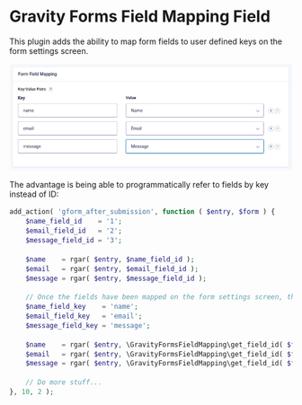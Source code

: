 # Gravity Forms Field Mapping Field

This plugin adds the ability to map form fields to user defined keys on the form settings screen.

![GIF](https://github.com/timothyjensen/gravityformsfieldmapping/blob/master/gravityformsfieldmapping.png)

The advantage is being able to programmatically refer to fields by key instead of ID:

```php
add_action( 'gform_after_submission', function ( $entry, $form ) {
    $name_field_id    = '1';
    $email_field_id   = '2';
    $message_field_id = '3';
    
    $name    = rgar( $entry, $name_field_id );
    $email   = rgar( $entry, $email_field_id );
    $message = rgar( $entry, $message_field_id );
    
    // Once the fields have been mapped on the form settings screen, the above can be rewritten as:
    $name_field_key    = 'name';
    $email_field_key   = 'email';
    $message_field_key = 'message';
    
    $name    = rgar( $entry, \GravityFormsFieldMapping\get_field_id( $form['id'], $name_field_key ) );
    $email   = rgar( $entry, \GravityFormsFieldMapping\get_field_id( $form['id'], $email_field_key ) );
    $message = rgar( $entry, \GravityFormsFieldMapping\get_field_id( $form['id'], $message_field_key ) );
    
    // Do more stuff...
}, 10, 2 );
```


